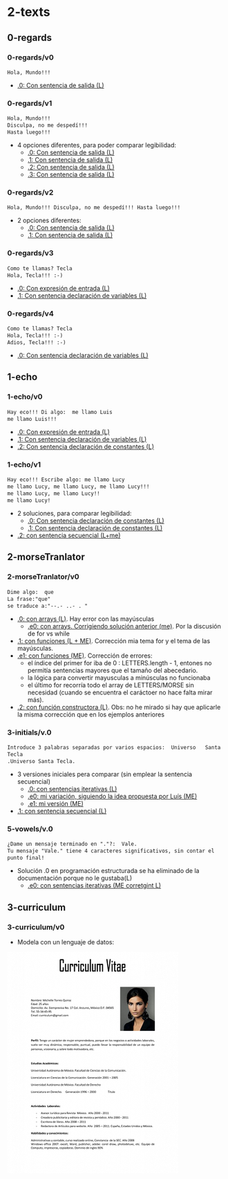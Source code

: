 # 2-texts

## 0-regards

### 0-regards/v0
~~~
Hola, Mundo!!!
~~~
- [.0: Con sentencia de salida (L)](../2-texts/0-regards/v0.0/app.js)
### 0-regards/v1
~~~
Hola, Mundo!!!
Disculpa, no me despedí!!!
Hasta luego!!!
~~~
- 4 opciones diferentes, para poder comparar legibilidad:
  - [.0: Con sentencia de salida (L)](../2-texts/0-regards/v1.0/app.js)
  - [.1: Con sentencia de salida (L)](../2-texts/0-regards/v1.1/app.js)
  - [.2: Con sentencia de salida (L)](../2-texts/0-regards/v1.2/app.js)
  - [.3: Con sentencia de salida (L)](../2-texts/0-regards/v1.3/app.js)

### 0-regards/v2
~~~
Hola, Mundo!!! Disculpa, no me despedí!!! Hasta luego!!!
~~~
- 2 opciones diferentes:
  - [.0: Con sentencia de salida (L)](../2-texts/0-regards/v2.0/app.js)
  - [.1: Con sentencia de salida (L)](../2-texts/0-regards/v2.1/app.js)
### 0-regards/v3
~~~
Como te llamas? Tecla
Hola, Tecla!!! :-)
~~~
- [.0: Con expresión de entrada (L)](../2-texts/0-regards/v3.0/app.js)
- [.1: Con sentencia declaración de variables (L)](../2-texts/0-regards/v3.1/app.js)
### 0-regards/v4
~~~
Como te llamas? Tecla
Hola, Tecla!!! :-)
Adios, Tecla!!! :-)
~~~
- [.0: Con sentencia declaración de variables (L)](../2-texts/0-regards/v4.0/app.js)
## 1-echo

### 1-echo/v0
~~~
Hay eco!!! Di algo:  me llamo Luis
me llamo Luis!!!
~~~
- [.0: Con expresión de entrada (L)](../2-texts/1-echo/v0.0/app.js)
- [.1: Con sentencia declaración de variables (L)](../2-texts/1-echo/v0.1/app.js)
- [.2: Con sentencia declaración de constantes (L)](../2-texts/1-echo/v0.2/app.js)
### 1-echo/v1
~~~
Hay eco!!! Escribe algo: me llamo Lucy
me llamo Lucy, me llamo Lucy, me llamo Lucy!!!
me llamo Lucy, me llamo Lucy!!
me llamo Lucy!
~~~
- 2 soluciones, para comparar legibilidad:
  - [.0: Con sentencia declaración de constantes (L)](../2-texts/1-echo/v1.0/app.js)
  - [.1: Con sentencia declaración de constantes (L)](../2-texts/1-echo/v1.1/app.js)
- [.2: con sentencia secuencial (L+me)](../2-texts/1-echo/v1.2/app.js)
## 2-morseTranlator

### 2-morseTranlator/v0
~~~
Dime algo:  que
La frase:"que"
se traduce a:"--.- ..- . "
~~~

- [.0: con arrays (L)](../2-texts/2-morseTranlator/v0.0/app.js). Hay error con las mayúsculas
  - [.e0: con arrays. Corrigiendo solución anterior (me)](../2-texts/2-morseTranlator/v0.e0/app.js). Por la discusión de for vs while
- [.1: con funciones (L + ME)](../2-texts/2-morseTranlator/v0.1/app.js). Corrección mia tema for y el tema de las mayúsculas.
- [.e1: con funciones (ME)](../2-texts/2-morseTranlator/v0.1/app.js). Corrección de errores:
  - el índice del primer for iba de 0 : LETTERS.length - 1, entones no permitía sentencias mayores que el tamaño del abecedario.
  - la lógica para convertir mayusculas a minúsculas no funcionaba
  - el último for recorría todo el array de LETTERS/MORSE sin necesidad (cuando se encuentra el caráctoer no hace falta mirar más).
- [.2: con función constructora (L)](../2-texts/2-morseTranlator/v0.2/app.js). Obs: no he mirado si hay que aplicarle la misma corrección que en los ejemplos anteriores

### 3-initials/v.0
~~~
Introduce 3 palabras separadas por varios espacios:  Universo   Santa   Tecla  
.Universo Santa Tecla.
~~~
- 3 versiones iniciales pera comparar (sin emplear la sentencia secuencial)
  - [.0: con sentencias iterativas (L)](../2-texts/3-initials/v0.0/app.js)
  - [.e0: mi variación, siguiendo la idea propuesta por Luís (ME)](../2-texts/3-initials/v0.e0/app.js)
  - [.e1: mi versión (ME)](../2-texts/3-initials/v0.e1/app.js)
- [.1: con sentencia secuencial (L)](../2-texts/3-initials/v1.0/app.js)

### 5-vowels/v.0
~~~
¿Dame un mensaje terminado en "."?:  Vale.
Tu mensaje "Vale." tiene 4 caracteres significativos, sin contar el punto final!
~~~

- Solución .0 en programación estructurada se ha eliminado de la documentación porque no le gustaba(L)
  - [.e0: con sentencias iterativas (ME corretgint L)](../2-texts/5-vowels/v0.e0/app.js)

## 3-curriculum

### 3-curriculum/v0

- Modela con un lenguaje de datos:

![](./images/curriculum.png)



